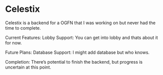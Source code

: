 # Celestix
Celestix is a backend for a OGFN that I was working on but never had the time to complete.

Current Features:
Lobby Support: You can get into lobby and thats about it for now.


Future Plans:
Database Support: I might add database but who knows.

Completion: There’s potential to finish the backend, but progress is uncertain at this point.

